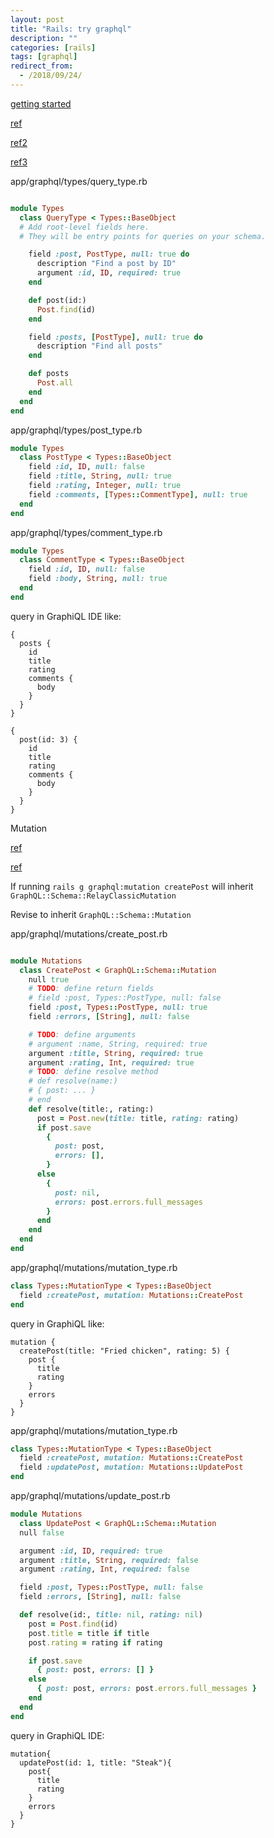 ```yaml
---
layout: post
title: "Rails: try graphql"
description: ""
categories: [rails]
tags: [graphql]
redirect_from:
  - /2018/09/24/
---
```

[getting started](http://graphql-ruby.org/getting_started)

[ref](http://graphql-ruby.org/queries/executing_queries.html)

[ref2](https://revunit.com/building-graphql-api-rails/)

[ref3](https://graphql.org/learn/queries/#mutations)

app/graphql/types/query_type.rb

~~~ruby

module Types
  class QueryType < Types::BaseObject
  # Add root-level fields here.
  # They will be entry points for queries on your schema.

    field :post, PostType, null: true do
      description "Find a post by ID"
      argument :id, ID, required: true
    end

    def post(id:)
      Post.find(id)
    end

    field :posts, [PostType], null: true do
      description "Find all posts"
    end

    def posts
      Post.all
    end
  end
end
~~~

app/graphql/types/post_type.rb

~~~ruby
module Types
  class PostType < Types::BaseObject
    field :id, ID, null: false
    field :title, String, null: true
    field :rating, Integer, null: true
    field :comments, [Types::CommentType], null: true
  end
end
~~~

app/graphql/types/comment_type.rb

~~~ruby
module Types
  class CommentType < Types::BaseObject
    field :id, ID, null: false
    field :body, String, null: true
  end
end

~~~

query in GraphiQL IDE like:

~~~
{
  posts {
    id
    title
    rating
    comments {
      body
    }
  }
}
~~~

~~~
{
  post(id: 3) {
    id
    title
    rating
    comments {
      body
    }
  }
}
~~~

Mutation

[ref](https://github.com/rmosolgo/graphql-ruby/blob/master/guides/schema/generators.md)

[ref](https://qiita.com/vsanna/items/031aa5a17a2f284eb65d)

If running `rails g graphql:mutation createPost` will inherit `GraphQL::Schema::RelayClassicMutation`

Revise to inherit `GraphQL::Schema::Mutation`

app/graphql/mutations/create_post.rb

~~~ruby

module Mutations
  class CreatePost < GraphQL::Schema::Mutation
    null true
    # TODO: define return fields
    # field :post, Types::PostType, null: false
    field :post, Types::PostType, null: true
    field :errors, [String], null: false

    # TODO: define arguments
    # argument :name, String, required: true
    argument :title, String, required: true
    argument :rating, Int, required: true
    # TODO: define resolve method
    # def resolve(name:)
    # { post: ... }
    # end
    def resolve(title:, rating:)
      post = Post.new(title: title, rating: rating)
      if post.save
        {
          post: post,
          errors: [],
        }
      else
        {
          post: nil,
          errors: post.errors.full_messages
        }
      end
    end
  end
end
~~~

app/graphql/mutations/mutation_type.rb
~~~ruby
class Types::MutationType < Types::BaseObject
  field :createPost, mutation: Mutations::CreatePost
end
~~~

query in GraphiQL like:
~~~
mutation {
  createPost(title: "Fried chicken", rating: 5) {
    post {
      title
      rating
    }
    errors
  }
}
~~~

app/graphql/mutations/mutation_type.rb

~~~ruby
class Types::MutationType < Types::BaseObject
  field :createPost, mutation: Mutations::CreatePost
  field :updatePost, mutation: Mutations::UpdatePost
end
~~~

app/graphql/mutations/update_post.rb

~~~ruby
module Mutations
  class UpdatePost < GraphQL::Schema::Mutation
  null false

  argument :id, ID, required: true
  argument :title, String, required: false
  argument :rating, Int, required: false

  field :post, Types::PostType, null: false
  field :errors, [String], null: false

  def resolve(id:, title: nil, rating: nil)
    post = Post.find(id)
    post.title = title if title
    post.rating = rating if rating

    if post.save
      { post: post, errors: [] }
    else
      { post: post, errors: post.errors.full_messages }
    end
  end
end
~~~

query in GraphiQL IDE:

~~~
mutation{
  updatePost(id: 1, title: "Steak"){
    post{
      title
      rating
    }
    errors
  }
}
~~~

